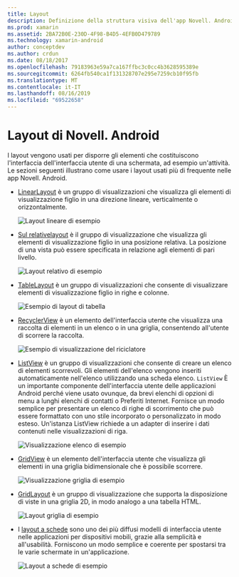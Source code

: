 ```yaml
---
title: Layout
description: Definizione della struttura visiva dell'app Novell. Android
ms.prod: xamarin
ms.assetid: 2BA72B0E-230D-4F98-B4D5-4EFB0D479789
ms.technology: xamarin-android
author: conceptdev
ms.author: crdun
ms.date: 08/18/2017
ms.openlocfilehash: 79183963e59a7ca167ffbc3c0cc4b3628595389e
ms.sourcegitcommit: 6264fb540ca1f131328707e295e7259cb10f95fb
ms.translationtype: MT
ms.contentlocale: it-IT
ms.lasthandoff: 08/16/2019
ms.locfileid: "69522658"
---
```

# <a name="xamarinandroid-layouts"></a>Layout di Novell. Android

I layout vengono usati per disporre gli elementi che costituiscono l'interfaccia dell'interfaccia utente di una schermata, ad esempio un'attività. Le sezioni seguenti illustrano come usare i layout usati più di frequente nelle app Novell. Android.

- [LinearLayout](~/android/user-interface/layouts/linear-layout.md) è un gruppo di visualizzazioni che visualizza gli elementi di visualizzazione figlio in una direzione lineare, verticalmente o orizzontalmente.

    ![Layout lineare di esempio](images/linear-layout.png)

- [Sul relativelayout](~/android/user-interface/layouts/relative-layout.md) è il gruppo di visualizzazione che visualizza gli elementi di visualizzazione figlio in una posizione relativa. La posizione di una vista può essere specificata in relazione agli elementi di pari livello.

    ![Layout relativo di esempio](images/relative-layout.png)

- [TableLayout](~/android/user-interface/layouts/table-layout.md) è un gruppo di visualizzazioni che consente di visualizzare elementi di visualizzazione figlio in righe e colonne.

    ![Esempio di layout di tabella](images/table-layout.png)

- [RecyclerView](~/android/user-interface/layouts/recycler-view/index.md) è un elemento dell'interfaccia utente che visualizza una raccolta di elementi in un elenco o in una griglia, consentendo all'utente di scorrere la raccolta.

    ![Esempio di visualizzazione del riciclatore](images/recycler-view.png)

- [ListView](~/android/user-interface/layouts/list-view/index.md) è un gruppo di visualizzazioni che consente di creare un elenco di elementi scorrevoli. Gli elementi dell'elenco vengono inseriti automaticamente nell'elenco utilizzando una scheda elenco. `ListView` È un importante componente dell'interfaccia utente delle applicazioni Android perché viene usato ovunque, da brevi elenchi di opzioni di menu a lunghi elenchi di contatti o Preferiti Internet. Fornisce un modo semplice per presentare un elenco di righe di scorrimento che può essere formattato con uno stile incorporato o personalizzato in modo esteso. Un'istanza ListView richiede a un adapter di inserire i dati contenuti nelle visualizzazioni di riga.

    ![Visualizzazione elenco di esempio](images/list-view.png)

- [GridView](~/android/user-interface/layouts/grid-view.md) è un elemento dell'interfaccia utente che visualizza gli elementi in una griglia bidimensionale che è possibile scorrere.

    ![Visualizzazione griglia di esempio](images/grid-view.png)

- [GridLayout](~/android/user-interface/layouts/grid-layout.md) è un gruppo di visualizzazione che supporta la disposizione di viste in una griglia 2D, in modo analogo a una tabella HTML.

    ![Layout griglia di esempio](images/grid-layout.png)

- I [layout a schede](~/android/user-interface/layouts/tab-layout/index.md) sono uno dei più diffusi modelli di interfaccia utente nelle applicazioni per dispositivi mobili, grazie alla semplicità e all'usabilità. Forniscono un modo semplice e coerente per spostarsi tra le varie schermate in un'applicazione.

    ![Layout a schede di esempio](images/tabbed-layout.png)
 
